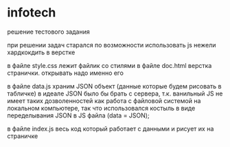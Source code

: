 # infotech
решение тестового задания

при решении задач старался по возможности использовать js нежели хардкокдить в верстке

в файле style.css лежит файлик со стилями
в файле doc.html верстка странички. открывать надо именно его

в файле data.js храним JSON объект (данные которые будем рисовать в табличке)
в идеале JSON было бы брать с сервера, т.к. ванильный JS не имеет таких дозволенностей как работа с файловой системой
на локальном компьютере, так что использовался костыль в виде переделывания JSON в JS файла (data = JSON);

в файле index.js весь код который работает с данными и рисует их на страничке
